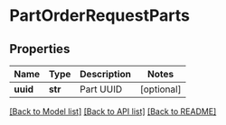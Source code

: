 # PartOrderRequestParts

## Properties
Name | Type | Description | Notes
------------ | ------------- | ------------- | -------------
**uuid** | **str** | Part UUID | [optional] 

[[Back to Model list]](../README.md#documentation-for-models) [[Back to API list]](../README.md#documentation-for-api-endpoints) [[Back to README]](../README.md)


